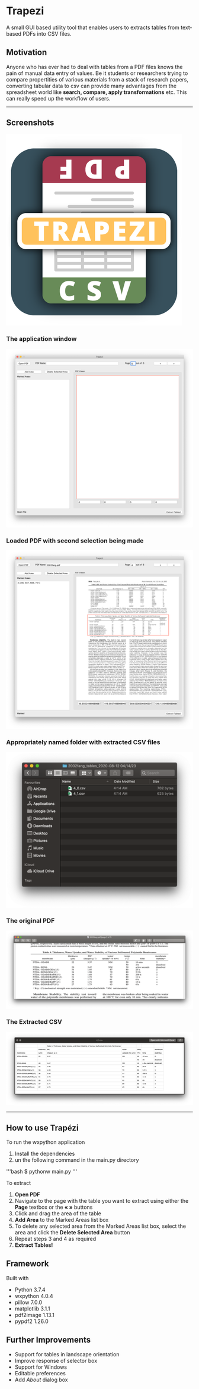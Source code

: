 # Trapezi

A small GUI based utility tool that enables users to extracts tables from text-based PDFs into CSV files.

## Motivation

Anyone who has ever had to deal with tables from a PDF files knows the pain of manual data entry of values. Be it students or researchers trying to compare propertities of various materials from a stack of research papers, converting tabular data to csv can provide many advantages from the spreadsheet world like **search, compare, apply transformations** etc. This can really speed up the workflow of users.

---

## Screenshots

![Logo](<images/logo.png>)

### The application window

![empty application window](<images/empty.png>)

### Loaded PDF with second selection being made

![selection of second area](<images/selection.png>)

### Appropriately named folder with extracted CSV files

![empty application window](<images/csvfiles.png>)

### The original PDF

![empty application window](<images/originalpdf.png>)

### The Extracted CSV

![empty application window](<images/csvout.png>)

---

## How to use Trapézi

To run the wxpython application

1. Install the dependencies
2. un the following command in the main.py directory

'''bash
    $ pythonw main.py
'''

To extract

1. **Open PDF**
2. Navigate to the page with the table you want to extract using either the **Page** textbox or the **« »** buttons
3. Click and drag the area of the table
4. **Add Area** to the Marked Areas list box
5. To delete any selected area from the Marked Areas list box, select the area and click the **Delete Selected Area** button
6. Repeat steps 3 and 4 as required
7. **Extract Tables!**

## Framework

Built with

* Python 3.7.4
* wxpython 4.0.4
* pillow 7.0.0
* matplotlib 3.1.1
* pdf2image 1.13.1
* pypdf2 1.26.0

## Further Improvements

* Support for tables in landscape orientation
* Improve response of selector box
* Support for Windows
* Editable preferences
* Add *About* dialog box
